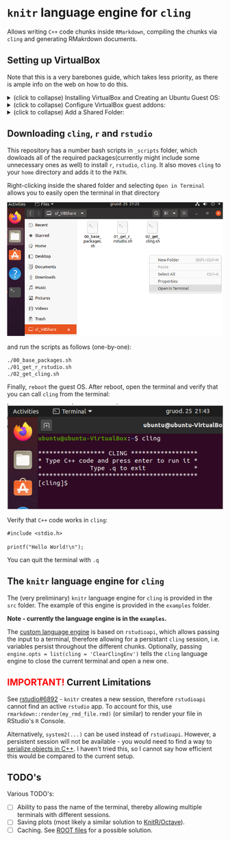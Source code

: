 # `knitr` language engine for `cling`

Allows writing `C++` code chunks inside `RMarkdown`, compiling the chunks via `cling` and generating RMakrdown documents.

## Setting up VirtualBox

Note that this is a very barebones guide, which takes less priority, as there is ample info on the web on how to do this.

<details>
<summary>(click to collapse) Installing VirtualBox and Creating an Ubuntu Guest OS:</summary>

+ Start by downloading [VirtualBox](https://www.virtualbox.org/wiki/Downloads) as well as the expansion pack:

    ![](./_img/pic_vb_01.PNG)

+ Install VirtualBox and the expansion pack.

+ Then, download [Ubuntu Desktop 20.04.1 LTS](https://ubuntu.com/download/desktop) (haven't tested with other Linux versions/distributions).

+ Open VirtualBox and click 'New'. Then, set a name and version for this VM:

    ![](./_img/pic_01.PNG)

+ Select the amount of RAM that you want to allocate to this machine.
+ Select the type of virtual harddrive (default - VDI). As for the size - I have used 20 GB (might work with 10 GB, unless you want to compile `cling` yourself - then > 50 GB might be needed).
+ When installing Ubuntu, select the minimal installation size and not to download any updates while installing. This will speed up the installation process and we can always update later.

    ![](./_img/pic_vb_04.PNG)

</details>

<details>
<summary>(click to collapse) Configure VirtualBox guest addons:</summary>

This will allow copy-pasting code between your host machine and the ubuntu guest machine.

Open the terminal and input the following commands:

```
sudo apt-get update && sudo apt-get install -y virtualbox-guest-x11
```

Then, in VirtualBox, in the guest os window, click `Machine -> Settings`:

![](./_img/pic_vb_05.PNG)

In `General`, select the `Advanced` tab and change `Shared Clipboard`

![](./_img/pic_vb_06.PNG)

 to be `Bidirectional`:

![](./_img/pic_vb_07.PNG)

Finally, enable the clipboard between the guest and host os by executing the following command:

```
sudo VBoxClient --clipboard
```

To test this, you can try copying some text from you host machine, and verifying that you can paste in in the guest machine. If it does not work, you might need to `reboot` and again try to enable the clipboard function using ```sudo VBoxClient --clipboard``` .


</details>

<details>
<summary>(click to collapse) Add a Shared Folder:</summary>

<b>Power off your Guest Machine</b>, then select it in VirtualBox and click `Settings`:

![](./_img/pic_vb_10.PNG)

Click on `Shared Folders` on the left panel and the `+` button on the right side:

![](./_img/pic_vb_11.PNG)

Select a folder on your Host machine, which you want to share with the guest machine - this will let you directly save and edit files from your own machine, from inside the VM. Make sure that:

![](./_img/pic_vb_12.PNG)

Note that on your guest OS in ubuntu this will be in `/media/sf_<name_of_folder>`, where `<name_of_folder>` is the folder name that you specified in the above picture.

To access shared folders between the VM and host machine, run the following command from the gues os terminal:

```
sudo adduser $USER vboxsf
```

You will need to reboot the guest OS - you can do this by writing ```sudo reboot``` in the terminal.

Once it finishes rebooting, open the file explorer on the guest machine and click `+ Other Locations` then select `Computer`:

![](./_img/pic_vb_13.PNG)

Then, go to the `media` folder, where you will see the `sf_<name_of_folder>`:

![](./_img/pic_vb_14_1.PNG)

Double clicking it should open the folder. 

If you will see the folder with a red `X`:

![](./_img/pic_vb_14_2.PNG)


It will probably ask you for your guest OS user password - input it and you should see the folder contents. <i>
Note that his might mean that something went wrong and the folders aren't correctly shared, since after reboot it should no longer ask for the password
</i>. 

You can try to create an empty folder there - you should see any new files and folders both in the guest os, as well as the host machine. You can also click `F5` on the keyboard to refresh the folder, in case the files do not appear immediately.


<b>You can copy this repository to the shared folder - this will make it much easier to download and setup cling and such via the provided scripts.</b>

</details>

## Downloading `cling`, `r` and `rstudio`

This repository has a number bash scripts in `_scripts` folder, which dowloads all of the required packages(currently might include some unnecessary ones as well) to install `r`, `rstudio`, `cling`. It also moves `cling` to your `home` directory and adds it to the `PATH`. 

Right-clicking inside the shared folder and selecting `Open in Terminal` allows you to easily open the terminal in that directory

![](./_img/pic_vb_15.PNG)

and run the scripts as follows (one-by-one):

```
./00_base_packages.sh
./01_get_r_rstudio.sh
./02_get_cling.sh
```

Finally, `reboot` the guest OS. After reboot, open the terminal and verify that you can call `cling` from the terminal:

![](./_img/pic_vb_16.PNG)

Verify that `C++` code works in `cling`:

```
#include <stdio.h>

printf("Hello World!\n");
```

You can quit the terminal with ```.q```

## The `knitr` language engine for `cling`

The (very preliminary) `knitr` language engine for `cling` is provided in the `src` folder. The example of this engine is provided in the `examples` folder.

<b> Note - currently the language engine is in the `examples`.</b>

 The [custom language engine](https://bookdown.org/yihui/rmarkdown-cookbook/custom-engine.html) is based on `rstudioapi`, which allows passing the input to a terminal, therefore allowing for a persistant `cling` session, i.e. variables persist throughout the different chunks. Optionally, passing `engine.opts = list(cling = 'ClearClingEnv')` tells the `cling` language engine to close the current terminal and open a new one.

 ## <span style="color:red">IMPORTANT!</span> Current Limitations

 See [rstudio#6892](https://github.com/rstudio/rstudio/issues/6892#issuecomment-630267412) - `knitr` creates a new session, therefore `rstudioapi` cannot find an active `rstudio` app. To account for this, use `rmarkdown::render(my_rmd_file.rmd)` (or similar) to render your file in RStudio's `R` Console.

 Alternatively, `system2(...)` can be used instead of `rstudioapi`. However, a persistent session will not be available - you would need to find a way to [serialize objects in C++](https://isocpp.org/wiki/faq/serialization). I haven't tried this, so I cannot say how efficient this would be compared to the current setup.

 ## TODO's

 Various TODO's:

 * [ ] Ability to pass the name of the terminal, thereby allowing multiple terminals with different sessions.
 * [ ] Saving plots (most likely a similar solution to [KnitR/Octave](https://en.wikiversity.org/wiki/KnitR/Octave)).
 * [ ] Caching. See [ROOT files](https://root.cern.ch/root/html534/guides/users-guide/InputOutput.html) for a possible solution.
